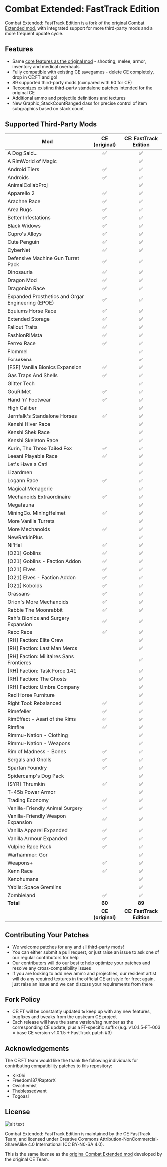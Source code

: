 # Combat Extended: FastTrack Edition
Combat Extended: FastTrack Edition is a fork of the [original Combat Extended mod](https://github.com/NoImageAvailable/CombatExtended/), with integrated support for more third-party mods and a more frequent update cycle.

## Features
- Same [core features as the original mod](https://github.com/NoImageAvailable/CombatExtended/blob/master/README.md) - shooting, melee, armor, inventory and medical overhauls
- Fully compatible with existing CE savegames - delete CE completely, drop in CE:FT and go!
- 89 supported third-party mods (compared with 60 for CE)
- Recognizes existing third-party standalone patches intended for the original CE
- Additional ammo and projectile definitions and textures
- New Graphic_StackCountRanged class for precise control of item subgraphics based on stack count

## Supported Third-Party Mods
Mod | CE (original) | CE: FastTrack Edition
--- | :---: | :---:
A Dog Said... 										| &#x2705; 	| &#x2705;
A RimWorld of Magic 											|  			| &#x2705;
Android Tiers											|&#x2705;| &#x2705;
Androids										|&#x2705;| &#x2705;
AnimalCollabProj 											|  			| &#x2705;
Apparello 2 										| &#x2705; 	| &#x2705;
Arachne Race										| &#x2705; 	| &#x2705;
Area Rugs									| &#x2705; 	| &#x2705;
Better Infestations							| &#x2705; 	| &#x2705;
Black Widows								| &#x2705; 	| &#x2705;
Cupro's Alloys								| &#x2705; 	| &#x2705;
Cute Penguin 										| &#x2705; 	| &#x2705;
CyberNet											| &#x2705; 	| &#x2705;
Defensive Machine Gun Turret Pack 					| &#x2705; 	| &#x2705;
Dinosauria											| &#x2705; 	| &#x2705;
Dragon Mod											| &#x2705; 	| &#x2705;
Dragonian Race											| &#x2705; 	| &#x2705;
Expanded Prosthetics and Organ Engineering (EPOE) 	| &#x2705; 	| &#x2705;
Equiums Horse Race 								| &#x2705; 	| &#x2705;
Extended Storage 									| &#x2705; 	| &#x2705;
Fallout Traits 									| &#x2705; 	| &#x2705;
FashionRIMsta 										| &#x2705; 	| &#x2705;
Ferrex Race 										| &#x2705; 	| &#x2705;
Flommel 											|  			| &#x2705;
Forsakens											|  			| &#x2705;
[FSF] Vanilla Bionics Expansion				| &#x2705; 	| &#x2705;
Gas Traps And Shells 										| &#x2705; 	| &#x2705;
Glitter Tech										|  			| &#x2705;
GouRIMet 										| &#x2705; 	| &#x2705;
Hand 'n' Footwear 									| &#x2705; 	| &#x2705;
High Caliber											|  			| &#x2705;
Jernfalk's Standalone Horses 						| &#x2705; 	| &#x2705;
Kenshi Hiver Race 									|  			| &#x2705;
Kenshi Shek Race 									|  			| &#x2705;
Kenshi Skeleton Race 									|  			| &#x2705;
Kurin, The Three Tailed Fox 									| &#x2705; 	| &#x2705;
Leeani Playable Race 								| &#x2705; 	| &#x2705;
Let's Have a Cat! 									|  			| &#x2705;
Lizardmen 									|  			| &#x2705;
Logann Race 										| &#x2705; 	| &#x2705;
Magical Menagerie									|  			| &#x2705;
Mechanoids Extraordinaire 							| &#x2705; 	| &#x2705;
Megafauna 									|  			| &#x2705;
MiningCo. MiningHelmet								| &#x2705; 	| &#x2705;
More Vanilla Turrets								|  			| &#x2705;
More Mechanoids										| &#x2705; 	| &#x2705;
NewRatkinPlus								|  			| &#x2705;
Ni'Hal 											| &#x2705; 	| &#x2705;
[O21] Goblins								| &#x2705; 	| &#x2705;
[O21] Goblins - Faction Addon								| &#x2705; 	| &#x2705;
[O21] Elves								| &#x2705; 	| &#x2705;
[O21] Elves - Faction Addon								| &#x2705; 	| &#x2705;
[O21] Kobolds								| &#x2705; 	| &#x2705;
Orassans 											| &#x2705; 	| &#x2705;
Orion's More Mechanoids 							| &#x2705; 	| &#x2705;
Rabbie The Moonrabbit								| &#x2705; 	| &#x2705;
Rah's Bionics and Surgery Expansion 				| &#x2705; 	| &#x2705;
Racc Race 											| &#x2705; 	| &#x2705;
[RH] Faction: Elite Crew 			        |  			| &#x2705;
[RH] Faction: Last Man Mercs	        |  			| &#x2705;
[RH] Faction: Militaires Sans Frontieres 			|  			| &#x2705;
[RH] Faction: Task Force 141 			|  			| &#x2705;
[RH] Faction: The Ghosts 							|  			| &#x2705;
[RH] Faction: Umbra Company 						|  			| &#x2705;
Red Horse Furniture								|  			| &#x2705;
Right Tool: Rebalanced 							| &#x2705; 	| &#x2705;
Rimefeller 										| &#x2705; 	| &#x2705;
RimEffect - Asari of the Rims 										| &#x2705; 	| &#x2705;
Rimfire 											| &#x2705; 	| &#x2705;
Rimmu-Nation - Clothing 							|  			| &#x2705;
Rimmu-Nation - Weapons 							|  			| &#x2705;
Rim of Madness - Bones							| &#x2705; 	| &#x2705;
Sergals and Gnolls 								| &#x2705; 	| &#x2705;
Spartan Foundry 								| &#x2705; 	| &#x2705;
Spidercamp's Dog Pack 								|  			| &#x2705;
[SYR] Thrumkin									| &#x2705; 	| &#x2705;
T-45b Power Armor 								|  			| &#x2705;
Trading Economy 									| &#x2705; 	| &#x2705;
Vanilla-Friendly Animal Surgery 					| &#x2705; 	| &#x2705;
Vanilla-Friendly Weapon Expansion 					| &#x2705; 	| &#x2705;
Vanilla Apparel Expanded 					| &#x2705; 	| &#x2705;
Vanilla Armour Expanded 					| &#x2705; 	| &#x2705;
Vulpine Race Pack 									| &#x2705; 	| &#x2705;
Warhammer: Gor 									|  			| &#x2705;
Weapons+ 											| &#x2705; 	| &#x2705;
Xenn Race 											| &#x2705; 	| &#x2705;
Xenohumans 										|  			| &#x2705;
Yabils: Space Gremlins				|  			| &#x2705;
Zombieland 										| &#x2705; 	| &#x2705;
**Total** | **60** | **89**
&nbsp; | **CE (original)** | **CE: FastTrack Edition**

## Contributing Your Patches
- We welcome patches for any and all third-party mods!
- You can either submit a pull request, or just raise an issue to ask one of our regular contributors for help
- Our contributors will do our best to help optimize your patches and resolve any cross-compatibility issues
- If you are looking to add new ammo and projectiles, our resident artist will do any required textures in the official CE art style for free; again, just raise an issue and we can discuss your requirements from there

## Fork Policy
- CE:FT will be constantly updated to keep up with any new features, bugfixes and tweaks from the upstream CE project
- Each release will have the same version/tag number as the corresponding CE update, plus a FT-specific suffix (e.g. v1.0.1.5-FT-003 = base CE version v1.0.1.5 + FastTrack patch #3)

## Acknowledgements
The CE:FT team would like the thank the following individuals for contributing compatibility patches to this repository:
- Kik0hi
- Freedom187/RaptorX
- Owlchemist
- Theblessedwant
- Togoasl

## License
![alt text](https://mirrors.creativecommons.org/presskit/buttons/88x31/png/by-nc-sa.png "Attribution-NonCommercial-ShareAlike 4.0 International (CC BY-NC-SA 4.0)")

Combat Extended: FastTrack Edition is maintained by the CE FastTrack Team, and licensed under Creative Commons Attribution-NonCommercial-ShareAlike 4.0 International (CC BY-NC-SA 4.0).

This is the same license as the [original Combat Extended mod](https://github.com/NoImageAvailable/CombatExtended/) developed by the original CE Team.

